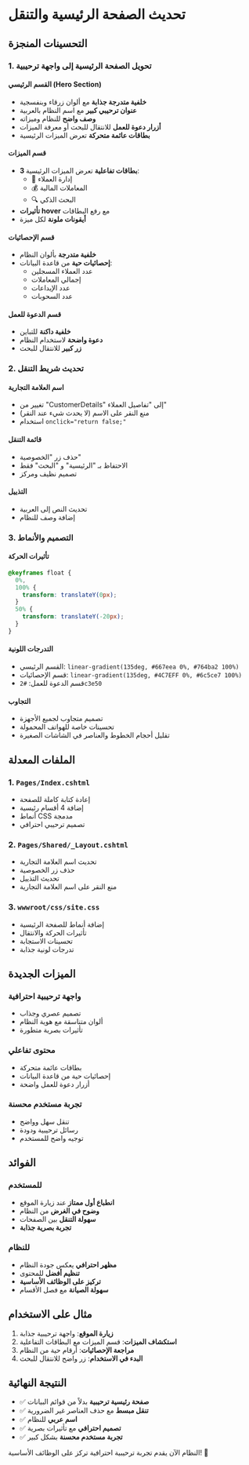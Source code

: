 # تحديث الصفحة الرئيسية والتنقل

## التحسينات المنجزة

### 1. تحويل الصفحة الرئيسية إلى واجهة ترحيبية

#### **القسم الرئيسي (Hero Section)**

- **خلفية متدرجة جذابة** مع ألوان زرقاء وبنفسجية
- **عنوان ترحيبي كبير** مع اسم النظام بالعربية
- **وصف واضح** للنظام وميزاته
- **أزرار دعوة للعمل** للانتقال للبحث أو معرفة الميزات
- **بطاقات عائمة متحركة** تعرض الميزات الرئيسية

#### **قسم الميزات**

- **3 بطاقات تفاعلية** تعرض الميزات الرئيسية:
  - 👥 إدارة العملاء
  - 💰 المعاملات المالية
  - 🔍 البحث الذكي
- **تأثيرات hover** مع رفع البطاقات
- **أيقونات ملونة** لكل ميزة

#### **قسم الإحصائيات**

- **خلفية متدرجة** بألوان النظام
- **إحصائيات حية** من قاعدة البيانات:
  - عدد العملاء المسجلين
  - إجمالي المعاملات
  - عدد الإيداعات
  - عدد السحوبات

#### **قسم الدعوة للعمل**

- **خلفية داكنة** للتباين
- **دعوة واضحة** لاستخدام النظام
- **زر كبير** للانتقال للبحث

### 2. تحديث شريط التنقل

#### **اسم العلامة التجارية**

- تغيير من "CustomerDetails" إلى "تفاصيل العملاء"
- منع النقر على الاسم (لا يحدث شيء عند النقر)
- استخدام `onclick="return false;"`

#### **قائمة التنقل**

- حذف زر "الخصوصية"
- الاحتفاظ بـ "الرئيسية" و "البحث" فقط
- تصميم نظيف ومركز

#### **التذييل**

- تحديث النص إلى العربية
- إضافة وصف للنظام

### 3. التصميم والأنماط

#### **تأثيرات الحركة**

```css
@keyframes float {
  0%,
  100% {
    transform: translateY(0px);
  }
  50% {
    transform: translateY(-20px);
  }
}
```

#### **التدرجات اللونية**

- القسم الرئيسي: `linear-gradient(135deg, #667eea 0%, #764ba2 100%)`
- قسم الإحصائيات: `linear-gradient(135deg, #4C7EFF 0%, #6c5ce7 100%)`
- قسم الدعوة للعمل: `#2c3e50`

#### **التجاوب**

- تصميم متجاوب لجميع الأجهزة
- تحسينات خاصة للهواتف المحمولة
- تقليل أحجام الخطوط والعناصر في الشاشات الصغيرة

## الملفات المعدلة

### 1. `Pages/Index.cshtml`

- إعادة كتابة كاملة للصفحة
- إضافة 4 أقسام رئيسية
- أنماط CSS مدمجة
- تصميم ترحيبي احترافي

### 2. `Pages/Shared/_Layout.cshtml`

- تحديث اسم العلامة التجارية
- حذف زر الخصوصية
- تحديث التذييل
- منع النقر على اسم العلامة التجارية

### 3. `wwwroot/css/site.css`

- إضافة أنماط للصفحة الرئيسية
- تأثيرات الحركة والانتقال
- تحسينات الاستجابة
- تدرجات لونية جذابة

## الميزات الجديدة

### **واجهة ترحيبية احترافية**

- تصميم عصري وجذاب
- ألوان متناسقة مع هوية النظام
- تأثيرات بصرية متطورة

### **محتوى تفاعلي**

- بطاقات عائمة متحركة
- إحصائيات حية من قاعدة البيانات
- أزرار دعوة للعمل واضحة

### **تجربة مستخدم محسنة**

- تنقل سهل وواضح
- رسائل ترحيبية ودودة
- توجيه واضح للمستخدم

## الفوائد

### **للمستخدم**

- **انطباع أول ممتاز** عند زيارة الموقع
- **وضوح في الغرض** من النظام
- **سهولة التنقل** بين الصفحات
- **تجربة بصرية جذابة**

### **للنظام**

- **مظهر احترافي** يعكس جودة النظام
- **تنظيم أفضل** للمحتوى
- **تركيز على الوظائف الأساسية**
- **سهولة الصيانة** مع فصل الأقسام

## مثال على الاستخدام

1. **زيارة الموقع**: واجهة ترحيبية جذابة
2. **استكشاف الميزات**: قسم الميزات مع البطاقات التفاعلية
3. **مراجعة الإحصائيات**: أرقام حية من النظام
4. **البدء في الاستخدام**: زر واضح للانتقال للبحث

## النتيجة النهائية

- ✅ **صفحة رئيسية ترحيبية** بدلاً من قوائم البيانات
- ✅ **تنقل مبسط** مع حذف العناصر غير الضرورية
- ✅ **اسم عربي** للنظام
- ✅ **تصميم احترافي** مع تأثيرات بصرية
- ✅ **تجربة مستخدم محسنة** بشكل كبير

النظام الآن يقدم تجربة ترحيبية احترافية تركز على الوظائف الأساسية! 🎉

